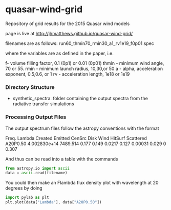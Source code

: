 # quasar-wind-grid

Repository of grid results for the 2015 Quasar wind models

page is live at http://jhmatthews.github.io/quasar-wind-grid/

filenames are as follows:
run60_thmin70_rmin30_a1_rv1e19_f0p01.spec

where the variables are as defined in the paper, i.e.

f- volume filling factor, 0.1 (0p1) or 0.01 (0p01)
thmin - minimum wind angle, 70 or 55.
rmin - minimum launch radius, 10,30,or 50
a - alpha, acceleration exponent, 0.5,0.6, or 1
rv - acceleration length, 1e18 or 1e19

### Directory Structure

* synthetic_spectra: folder containing the output spectra from the radiative transfer simulations

### Processing Output Files

The output spectrum files follow the astropy conventions with the format

Freq.        Lambda  Created  Emitted   CenSrc  Disk     Wind     HitSurf Scattered A20P0.50 
4.002830e+14 7489.514     0.177    0.149   0.0217    0.127  0.00031    0.029        0    0.307   

And thus can be read into a table with the commands

```Python
from astropy.io import ascii
data = ascii.read(filename)
```

You could then make an Flambda flux density plot with wavelength at 20 degrees by doing

```Python
import pylab as plt
plt.plot(data["Lambda"], data["A20P0.50"])
```


